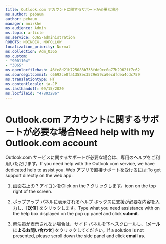 ```yaml
---
title: Outlook.com アカウントに関するサポートが必要な場合
ms.author: pebaum
author: pebaum
manager: mnirkhe
ms.audience: Admin
ms.topic: article
ms.service: o365-administration
ROBOTS: NOINDEX, NOFOLLOW
localization_priority: Normal
ms.collection: Adm_O365
ms.custom:
- "9001104"
- "3065"
ms.openlocfilehash: 46fe8d21b725083b733fdd9cc0a77b2962ff7c62
ms.sourcegitcommit: c6692ce0fa1358ec3529e59ca0ecdfdea4cdc759
ms.translationtype: HT
ms.contentlocale: ja-JP
ms.lasthandoff: 09/15/2020
ms.locfileid: "47803286"
---
```

# <a name="need-help-with-my-outlookcom-account"></a><span data-ttu-id="1f04e-102">Outlook.com アカウントに関するサポートが必要な場合</span><span class="sxs-lookup"><span data-stu-id="1f04e-102">Need help with my Outlook.com account</span></span>

<span data-ttu-id="1f04e-103">Outlook.com サービスに関するサポートが必要な場合は、専用のヘルプをご利用いただけます。</span><span class="sxs-lookup"><span data-stu-id="1f04e-103">If you need help with the Outlook.com service, we have dedicated help to assist you.</span></span> <span data-ttu-id="1f04e-104">Web アプリで直接サポートを受けるには:</span><span class="sxs-lookup"><span data-stu-id="1f04e-104">To get support directly on the web app:</span></span> 

1. <span data-ttu-id="1f04e-105">画面右上の ? アイコンを</span><span class="sxs-lookup"><span data-stu-id="1f04e-105">Click on the ?</span></span> <span data-ttu-id="1f04e-106">クリックします。</span><span class="sxs-lookup"><span data-stu-id="1f04e-106">icon on the top right of the screen.</span></span> 

2. <span data-ttu-id="1f04e-107">ポップアップ パネルに表示されるヘルプ ボックスに支援が必要な内容を入力し、[**送信**] をクリックします。</span><span class="sxs-lookup"><span data-stu-id="1f04e-107">Type what you need assistance with on the help box displayed on the pop up panel and click **submit**.</span></span> 

3. <span data-ttu-id="1f04e-108">解決策が表示されない場合は、サイド パネルを下へスクロールし、[**メールによるお問い合わせ**] をクリックしてください。</span><span class="sxs-lookup"><span data-stu-id="1f04e-108">If a solution is not presented, please scroll down the side panel and click **email us**.</span></span>
